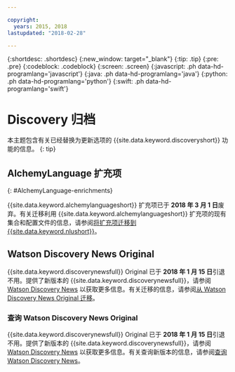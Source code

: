 ```yaml
---

copyright:
  years: 2015, 2018
lastupdated: "2018-02-28"

---
```


{:shortdesc: .shortdesc}
{:new_window: target="_blank"}
{:tip: .tip}
{:pre: .pre}
{:codeblock: .codeblock}
{:screen: .screen}
{:javascript: .ph data-hd-programlang='javascript'}
{:java: .ph data-hd-programlang='java'}
{:python: .ph data-hd-programlang='python'}
{:swift: .ph data-hd-programlang='swift'}

# Discovery 归档

本主题包含有关已经替换为更新选项的 {{site.data.keyword.discoveryshort}} 功能的信息。
{: tip}

## AlchemyLanguage 扩充项
{: #AlchemyLanguage-enrichments}

{{site.data.keyword.alchemylanguageshort}} 扩充项已于 **2018 年 3 月 1 日**废弃。有关迁移利用 {{site.data.keyword.alchemylanguageshort}} 扩充项的现有集合和配置文件的信息，请参阅[将扩充项迁移到 {{site.data.keyword.nlushort}}](/docs/services/discovery/migrate-nlu.html)。

## Watson Discovery News Original

{{site.data.keyword.discoverynewsfull}} Original 已于 **2018 年 1 月 15 日**引退不用。提供了新版本的 {{site.data.keyword.discoverynewsfull}}，请参阅 [Watson Discovery News](watson-discovery-news.html) 以获取更多信息。有关迁移的信息，请参阅[从 Watson Discovery News Original 迁移](/docs/services/discovery/migrate-bwdn.html)。

### 查询 Watson Discovery News Original

{{site.data.keyword.discoverynewsfull}} Original 已于 **2018 年 1 月 15 日**引退不用。提供了新版本的 {{site.data.keyword.discoverynewsfull}}，请参阅 [Watson Discovery News](/docs/services/discovery/watson-discovery-news.html) 以获取更多信息。有关查询新版本的信息，请参阅[查询 Watson Discovery News](/docs/services/discovery/using.html#querying-news)。

